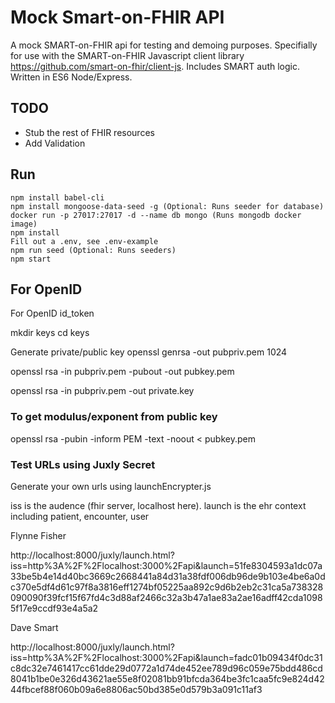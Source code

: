 # Mock Smart-on-FHIR API
A mock SMART-on-FHIR api for testing and demoing purposes. Specifially for use with the
SMART-on-FHIR Javascript client library https://github.com/smart-on-fhir/client-js. Includes SMART auth logic.  Written in ES6
Node/Express.

## TODO
* Stub the rest of FHIR resources
* Add Validation

## Run
```
npm install babel-cli
npm install mongoose-data-seed -g (Optional: Runs seeder for database)
docker run -p 27017:27017 -d --name db mongo (Runs mongodb docker image)
npm install
Fill out a .env, see .env-example
npm run seed (Optional: Runs seeders)
npm start
```

## For OpenID
For OpenID id_token

mkdir keys
cd keys

Generate private/public key
openssl genrsa -out pubpriv.pem 1024

openssl rsa -in pubpriv.pem -pubout -out pubkey.pem

openssl rsa -in pubpriv.pem -out private.key

### To get modulus/exponent from public key
openssl rsa -pubin -inform PEM -text -noout < pubkey.pem

### Test URLs using Juxly Secret

Generate your own urls using launchEncrypter.js

iss is the audence (fhir server, localhost here). launch is the ehr context including patient, encounter, user

Flynne Fisher

http://localhost:8000/juxly/launch.html?iss=http%3A%2F%2Flocalhost:3000%2Fapi&launch=51fe8304593a1dc07a33be5b4e14d40bc3669c2668441a84d31a38fdf006db96de9b103e4be6a0dc370e5df4d61c97f8a3816eff1274bf05225aa892c9d6b2eb2c31ca5a738328090090f39fcf15f67fd4c3d88af2466c32a3b47a1ae83a2ae16adff42cda10985f17e9ccdf93e4a5a2

Dave Smart

http://localhost:8000/juxly/launch.html?iss=http%3A%2F%2Flocalhost:3000%2Fapi&launch=fadc01b09434f0dc31c8dc32e7461417cc61dde29d0772a1d74de452ee789d96c059e75bdd486cd8041b1be0e326d43621ae55e8f02081bb91bfcda364be3fc1caa5fc9e824d4244fbcef88f060b09a6e8806ac50bd385e0d579b3a091c11af3


